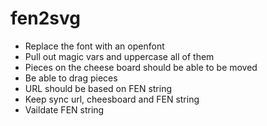 # fen2svg


- Replace the font with an openfont
- Pull out magic vars and uppercase all of them
- Pieces on the cheese board should be able to be moved
- Be able to drag pieces 
- URL should be based on FEN string
- Keep sync url, cheesboard and FEN string
- Vaildate FEN string
